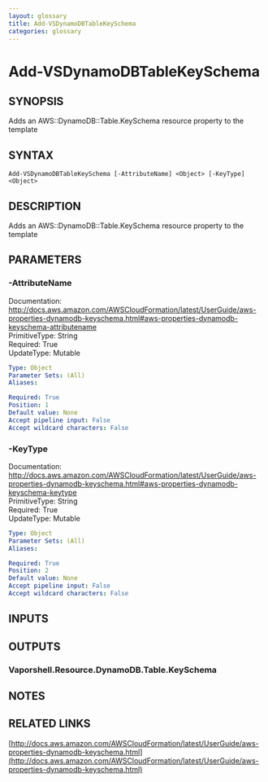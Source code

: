 ```yaml
---
layout: glossary
title: Add-VSDynamoDBTableKeySchema
categories: glossary
---
```


# Add-VSDynamoDBTableKeySchema

## SYNOPSIS
Adds an AWS::DynamoDB::Table.KeySchema resource property to the template

## SYNTAX

```
Add-VSDynamoDBTableKeySchema [-AttributeName] <Object> [-KeyType] <Object>
```

## DESCRIPTION
Adds an AWS::DynamoDB::Table.KeySchema resource property to the template

## PARAMETERS

### -AttributeName
Documentation: http://docs.aws.amazon.com/AWSCloudFormation/latest/UserGuide/aws-properties-dynamodb-keyschema.html#aws-properties-dynamodb-keyschema-attributename    
PrimitiveType: String    
Required: True    
UpdateType: Mutable

```yaml
Type: Object
Parameter Sets: (All)
Aliases: 

Required: True
Position: 1
Default value: None
Accept pipeline input: False
Accept wildcard characters: False
```

### -KeyType
Documentation: http://docs.aws.amazon.com/AWSCloudFormation/latest/UserGuide/aws-properties-dynamodb-keyschema.html#aws-properties-dynamodb-keyschema-keytype    
PrimitiveType: String    
Required: True    
UpdateType: Mutable

```yaml
Type: Object
Parameter Sets: (All)
Aliases: 

Required: True
Position: 2
Default value: None
Accept pipeline input: False
Accept wildcard characters: False
```

## INPUTS

## OUTPUTS

### Vaporshell.Resource.DynamoDB.Table.KeySchema

## NOTES

## RELATED LINKS

[http://docs.aws.amazon.com/AWSCloudFormation/latest/UserGuide/aws-properties-dynamodb-keyschema.html](http://docs.aws.amazon.com/AWSCloudFormation/latest/UserGuide/aws-properties-dynamodb-keyschema.html)

